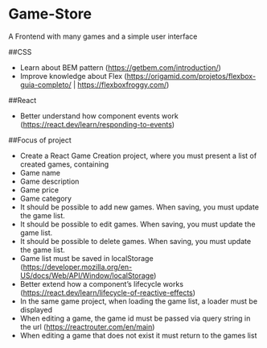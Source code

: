 # Game-Store
 A Frontend with many games and a simple user interface


##CSS

* Learn about BEM pattern (https://getbem.com/introduction/)
* Improve knowledge about Flex (https://origamid.com/projetos/flexbox-guia-completo/ | https://flexboxfroggy.com/)


##React

* Better understand how component events work (https://react.dev/learn/responding-to-events)


##Focus of project

* Create a React Game Creation project, where you must present a list of created games, containing
* Game name
* Game description
* Game price
* Game category
* It should be possible to add new games. When saving, you must update the game list.
* It should be possible to edit games. When saving, you must update the game list.
* It should be possible to delete games. When saving, you must update the game list.
* Game list must be saved in localStorage (https://developer.mozilla.org/en-US/docs/Web/API/Window/localStorage)
* Better extend how a component’s lifecycle works (https://react.dev/learn/lifecycle-of-reactive-effects)
* In the same game project, when loading the game list, a loader must be displayed
* When editing a game, the game id must be passed via query string in the url (https://reactrouter.com/en/main)
* When editing a game that does not exist it must return to the games list
